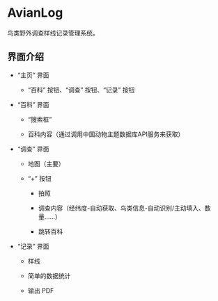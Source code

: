 # AvianLog

鸟类野外调查样线记录管理系统。

## 界面介绍

- “主页” 界面

    - “百科” 按钮、“调查” 按钮、“记录” 按钮

- “百科” 界面

    - “搜索框”

    - 百科内容（通过调用中国动物主题数据库API服务来获取）

- “调查” 界面

    - 地图（主要）

    - “+” 按钮

        - 拍照

        - 调查内容（经纬度-自动获取、鸟类信息-自动识别/主动填入、数量……）

        - 跳转百科

- “记录” 界面

    - 样线

    - 简单的数据统计

    - 输出 PDF
